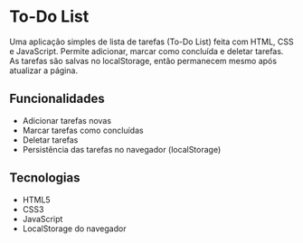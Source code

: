 # To-Do List

Uma aplicação simples de lista de tarefas (To-Do List) feita com HTML, CSS e JavaScript. Permite adicionar, marcar como concluída e deletar tarefas. As tarefas são salvas no localStorage, então permanecem mesmo após atualizar a página.

## Funcionalidades

- Adicionar tarefas novas
- Marcar tarefas como concluídas
- Deletar tarefas
- Persistência das tarefas no navegador (localStorage)

## Tecnologias

- HTML5
- CSS3
- JavaScript
- LocalStorage do navegador
